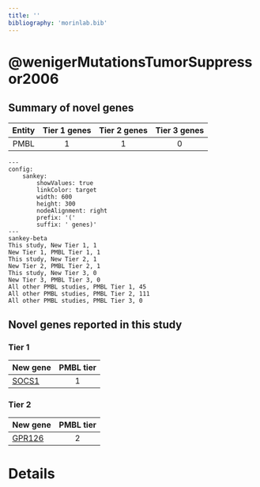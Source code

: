 ```yaml
---
title: ''
bibliography: 'morinlab.bib'
---
```


# @wenigerMutationsTumorSuppressor2006
## Summary of novel genes

|Entity| Tier 1 genes| Tier 2 genes|Tier 3 genes|
|:-:|:-:|:-:|:-:|
|PMBL|1|1|0|
```mermaid
---
config:
    sankey:
        showValues: true
        linkColor: target
        width: 600
        height: 300
        nodeAlignment: right
        prefix: '('
        suffix: ' genes)'
---
sankey-beta
This study, New Tier 1, 1
New Tier 1, PMBL Tier 1, 1
This study, New Tier 2, 1
New Tier 2, PMBL Tier 2, 1
This study, New Tier 3, 0
New Tier 3, PMBL Tier 3, 0
All other PMBL studies, PMBL Tier 1, 45
All other PMBL studies, PMBL Tier 2, 111
All other PMBL studies, PMBL Tier 3, 0
```

## Novel genes reported in this study

### Tier 1
|New gene|PMBL tier|
|:-|:-:|
|[SOCS1](../SOCS1)|1 |

### Tier 2
|New gene|PMBL tier|
|:-|:-:|
|[GPR126](../GPR126)|2 |


# Details

